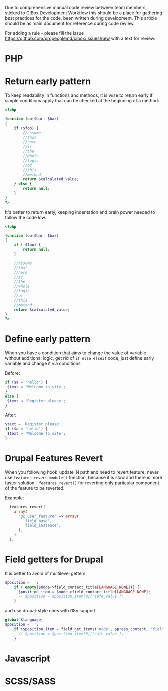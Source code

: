 Due to comprehensive manual code review between team members, sticked to CIBox Development Workflow this should be a place for gathering best practices for the code, been written during development.
This article should be as main document for reference during code review.

For adding a rule - please fill the issue https://github.com/propeoplemd/cibox/issues/new with a text for review.

PHP
=====

Return early pattern
====

To keep readability in functions and methods, it is wise to return early if simple conditions apply that can be checked at the beginning of a method:

```php
<?php

function foo($bar, $baz)
{
    if ($foo) {
        //assume
        //that
        //here
        //is
        //the
        //whole
        //logic
        //of
        //this
        //method
        return $calculated_value;
    } else {
        return null;
    }
}
?>
```
It's better to return early, keeping indentation and brain power needed to follow the code low.

```php
<?php

function foo($bar, $baz)
{
    if (!$foo) {
        return null;
    }

    //assume
    //that
    //here
    //is
    //the
    //whole
    //logic
    //of
    //this
    //method
    return $calculated_value;
}
?>
```

Define early pattern
=====

When you have a condition that aims to change the value of variable without additional logic, get rid of ```if else elseif``` code, just define early variable and change it via conditions

Before:
```php
if ($a = 'hello') {
 $text = 'Welcome to site';
}
else {
 $text = 'Register please';
}
```

After:
```php
$text = 'Register please';
if ($a = 'hello') {
 $text = 'Welcome to site';
}
```

Drupal Features Revert
=====

When you following hook_update_N path and need to revert feature, never use ```features_revert_module()``` function, because it is slow and there is more faster solution - ```features_revert()``` for reverting only particular component of the feature to be reverted.

Example:
```php
  features_revert(
    array(
      'gc_user_feature' => array(
        'field_base',
        'field_instance',
      ),
    )
  );
```

Field getters for Drupal
=====

It is better to avoid of multilevel getters

```php
$position = '';
    if (!empty($node->field_contact_title[LANGUAGE_NONE])) {
      $position_item = $node->field_contact_title[LANGUAGE_NONE];
      // $position = $position_item[0]['safe_value'];
    }
```
and use drupal-style ones with i18n support

```php
global $language;
$position = '';
    if ($position_item = field_get_items('node', $press_contact, 'field_contact_title', $language->language)) {
      // $position = $position_item[0]['safe_value'];
    }
```


Javascript
=====

SCSS/SASS
=====